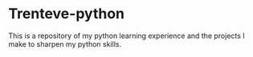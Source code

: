 # Trenteve-python
This is a repository of my python learning experience and the projects I make to sharpen my python skills.
